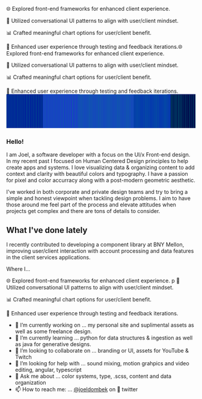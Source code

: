 🌐 Explored front-end frameworks for enhanced client experience.

💬 Utilized conversational UI patterns to align with user/client mindset.

📊 Crafted meaningful chart options for user/client benefit.

🔄 Enhanced user experience through testing and feedback iterations.🌐 Explored front-end frameworks for enhanced client experience.

💬 Utilized conversational UI patterns to align with user/client mindset.

📊 Crafted meaningful chart options for user/client benefit.

🔄 Enhanced user experience through testing and feedback iterations.<a href="http://joeldom.github.io/redesign/sandbox/" target="_blank">
  <img class="aligncenter" alt="Joel Dombek Design 2022" src="https://raw.githubusercontent.com/joeldom/asset/main/twitter-header.png" width="847" height="90" />
</a>

### Hello!

I am Joel, a software developer with a focus on the UI/x Front-end design. In my recent past I focused on Human Centered Design principles to help create apps and systems. I love visualizing data & organizing content to add context and clarity with beautiful colors and typography. I have a passion for pixel and color accurracy along with a post-modern geometric aesthetic. 

I've worked in both corporate and private design teams and try to bring a simple and honest viewpoint when tackling design problems. I aim to have those around me feel part of the process and elevate attitudes when projects get complex and there are tons of details to consider. 

## What I've done lately 

I recently contributed to developing a component library at BNY Mellon, improving user/client interaction with account processing and data features in the client services applications.

Where I...

🌐 Explored front-end frameworks for enhanced client experience.
p
💬 Utilized conversational UI patterns to align with user/client mindset.

📊 Crafted meaningful chart options for user/client benefit.

🔄 Enhanced user experience through testing and feedback iterations.


<!--
https://www.linkedin.com/in/joel-dombek-6b056828/
https://www.instagram.com/joeld/
https://www.twitch.tv/joeldombek
https://codepen.io/joeldom
http://joeldom.github.io/
http://joeldom.github.io/redesign/
https://joeldom.github.io/resume/
https://joeldom.github.io/style-guide/

**joeldom/joeldom** is a ✨ _special_ ✨ repository because its `README.md` (this file) appears on your GitHub profile.

Tools I Use

General

    Firefox as primary browser
    Fantastical for calendars
    Slack & Discord for VC chat

Design

    Figma for design and prototyping
    Photoshop for image processing & editing
    Lightroom or NoMacs for batch image processing

Development

    Atom & VSCode for coding or writing
    GitKraken for version control
    
Video

    OBS for recording
    VLC for viewing and testing
    After Effects for editing


Here are some ideas to get you started:

- 🔭 I’m currently working on ...
- 🌱 I’m currently learning ...
- 👯 I’m looking to collaborate on ...
- 🤔 I’m looking for help with ...
- 💬 Ask me about ...
- 📫 How to reach me: ...
- 😄 Pronouns: ...
- ⚡ Fun fact: ...
-->

- 🔭 I’m currently working on ... my personal site and suplimental assets as well as some freelance design.
- 🌱 I’m currently learning ... python for data structures & ingestion as well as java for generative designs.
- 👯 I’m looking to collaborate on ... branding or UI, assets for YouTube & Twitch
- 🤔 I’m looking for help with ... sound mixing, motion grahpics and video editing, angular, typescript
- 💬 Ask me about ... color systems, type, .scss, content and data organization
- 📫 How to reach me: ... <a href="https://twitter.com/joeldombek" target="_blank">@joeldombek</a> on  twitter

